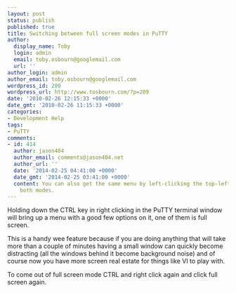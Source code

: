 ```yaml
---
layout: post
status: publish
published: true
title: Switching between full screen modes in PuTTY
author:
  display_name: Toby
  login: admin
  email: toby.osbourn@googlemail.com
  url: ''
author_login: admin
author_email: toby.osbourn@googlemail.com
wordpress_id: 209
wordpress_url: http://www.tosbourn.com/?p=209
date: '2010-02-26 12:15:33 +0000'
date_gmt: '2010-02-26 11:15:33 +0000'
categories:
- Development Help
tags:
- PuTTY
comments:
- id: 414
  author: jason404
  author_email: comments@jason404.net
  author_url: ''
  date: '2014-02-25 04:41:00 +0000'
  date_gmt: '2014-02-25 03:41:00 +0000'
  content: You can also get the same menu by left-clicking the top-left corner in
    both modes.
---
```

<p>Holding down the CTRL key in right clicking in the PuTTY terminal window will bring up a menu with a good few options on it, one of them is full screen.</p>
<p>This is a handy wee feature because if you are doing anything that will take more than a couple of minutes having a small window can quickly become distracting (all the windows behind it become background noise) and of course now you have more screen real estate for things like VI to play with.</p>
<p>To come out of full screen mode CTRL and right click again and click full screen again.</p>

